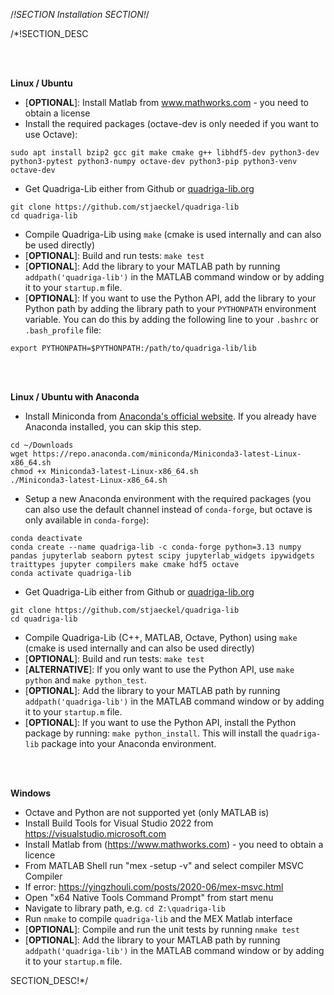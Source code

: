 /*!SECTION
Installation
SECTION!*/

/*!SECTION_DESC

<br><br>

**Linux / Ubuntu**<br>

- [**OPTIONAL**]: Install Matlab from <a href="https://www.mathworks.com">www.mathworks.com</a> - you need to obtain a license
- Install the required packages (octave-dev is only needed if you want to use Octave):
```
sudo apt install bzip2 gcc git make cmake g++ libhdf5-dev python3-dev python3-pytest python3-numpy octave-dev python3-pip python3-venv octave-dev
```
- Get Quadriga-Lib either from Github or <a href="http://quadriga-lib.org">quadriga-lib.org</a> 
```
git clone https://github.com/stjaeckel/quadriga-lib
cd quadriga-lib
```
- Compile Quadriga-Lib using `make` (cmake is used internally and can also be used directly)
- [**OPTIONAL**]: Build and run tests: `make test`
- [**OPTIONAL**]: Add the library to your MATLAB path by running `addpath('quadriga-lib')` in the MATLAB command window or by adding it to your `startup.m` file.
- [**OPTIONAL**]: If you want to use the Python API, add the library to your Python path by adding the library path to your `PYTHONPATH` environment variable. You can do this by adding the following line to your `.bashrc` or `.bash_profile` file:
```
export PYTHONPATH=$PYTHONPATH:/path/to/quadriga-lib/lib
```
<br><br>

**Linux / Ubuntu with Anaconda**<br>

- Install Miniconda from [Anaconda's official website](https://www.anaconda.com/products/distribution#download-section). If you already have Anaconda installed, you can skip this step.
```
cd ~/Downloads
wget https://repo.anaconda.com/miniconda/Miniconda3-latest-Linux-x86_64.sh
chmod +x Miniconda3-latest-Linux-x86_64.sh
./Miniconda3-latest-Linux-x86_64.sh
```
- Setup a new Anaconda environment with the required packages (you can also use the default channel instead of `conda-forge`, but octave is only available in `conda-forge`):
```
conda deactivate
conda create --name quadriga-lib -c conda-forge python=3.13 numpy pandas jupyterlab seaborn pytest scipy jupyterlab_widgets ipywidgets traittypes jupyter compilers make cmake hdf5 octave
conda activate quadriga-lib
```
- Get Quadriga-Lib either from Github or [quadriga-lib.org](http://quadriga-lib.org)
```
git clone https://github.com/stjaeckel/quadriga-lib
cd quadriga-lib
```
- Compile Quadriga-Lib (C++, MATLAB, Octave, Python) using `make` (cmake is used internally and can also be used directly)
- [**OPTIONAL**]: Build and run tests: `make test`
- [**ALTERNATIVE**]: If you only want to use the Python API, use `make python` and `make python_test`.
- [**OPTIONAL**]: Add the library to your MATLAB path by running `addpath('quadriga-lib')` in the MATLAB command window or by adding it to your `startup.m` file.
- [**OPTIONAL**]: If you want to use the Python API, install the Python package by running: `make python_install`. This will install the `quadriga-lib` package into your Anaconda environment.

<br><br>

**Windows**<br>
- Octave and Python are not supported yet (only MATLAB is)
- Install Build Tools for Visual Studio 2022 from https://visualstudio.microsoft.com
- Install Matlab from (https://www.mathworks.com) - you need to obtain a licence
- From MATLAB Shell run "mex -setup -v" and select compiler MSVC Compiler
- If error: https://yingzhouli.com/posts/2020-06/mex-msvc.html
- Open "x64 Native Tools Command Prompt" from start menu
- Navigate to library path, e.g. `cd Z:\quadriga-lib`
- Run `nmake` to compile `quadriga-lib` and the MEX Matlab interface
- [**OPTIONAL**]: Compile and run the unit tests by running `nmake test`
- [**OPTIONAL**]: Add the library to your MATLAB path by running `addpath('quadriga-lib')` in the MATLAB command window or by adding it to your `startup.m` file.

SECTION_DESC!*/